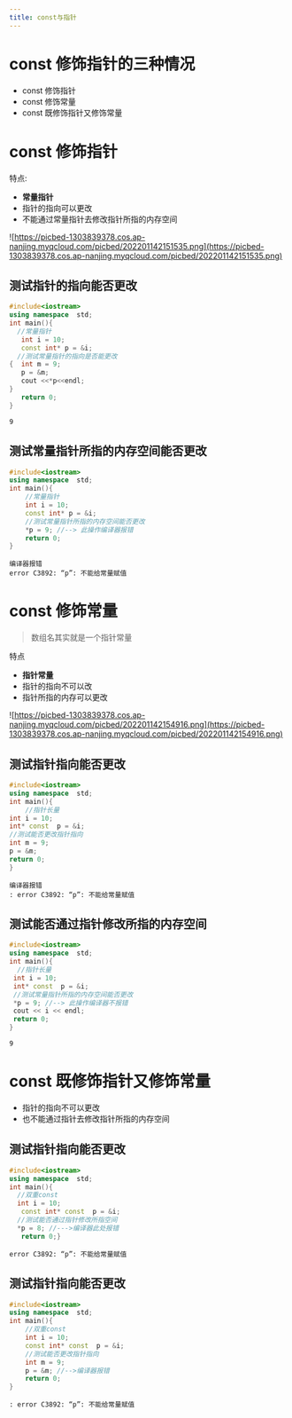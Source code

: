 ```yaml
---
title: const与指针
---
```

# const 修饰指针的三种情况

- const 修饰指针
- const 修饰常量
- const 既修饰指针又修饰常量

# const 修饰指针

特点:

- **常量指针**
- 指针的指向可以更改
- 不能通过常量指针去修改指针所指的内存空间

![https://picbed-1303839378.cos.ap-nanjing.myqcloud.com/picbed/202201142151535.png](https://picbed-1303839378.cos.ap-nanjing.myqcloud.com/picbed/202201142151535.png)

## 测试指针的指向能否更改

```cpp
#include<iostream>
using namespace  std;
int main(){ 
  //常量指针 
   int i = 10;
   const int* p = &i;  
  //测试常量指针的指向是否能更改    
{  int m = 9;   
   p = &m;
   cout <<*p<<endl;
} 
   return 0;
}
```

```
9
```

## 测试常量指针所指的内存空间能否更改

```cpp
#include<iostream>
using namespace  std;
int main(){
    //常量指针    
    int i = 10;    
    const int* p = &i;   
    //测试常量指针所指的内存空间能否更改    
    *p = 9; //--> 此操作编译器报错     
    return 0;
}
```

```
编译器报错
error C3892: “p”: 不能给常量赋值
```

# const 修饰常量

> 数组名其实就是一个指针常量
> 

特点

- **指针常量**
- 指针的指向不可以改
- 指针所指的内存可以更改

![https://picbed-1303839378.cos.ap-nanjing.myqcloud.com/picbed/202201142154916.png](https://picbed-1303839378.cos.ap-nanjing.myqcloud.com/picbed/202201142154916.png)

## 测试指针指向能否更改

```cpp
#include<iostream>
using namespace  std;
int main(){
    //指针长量    
int i = 10;  
int* const  p = &i;    
//测试能否更改指针指向     
int m = 9;     
p = &m;    
return 0;
}
```

```
编译器报错
: error C3892: “p”: 不能给常量赋值
```

## 测试能否通过指针修改所指的内存空间

```cpp
#include<iostream>
using namespace  std;
int main(){  
  //指针长量    
 int i = 10;     
 int* const  p = &i;   
 //测试常量指针所指的内存空间能否更改    
 *p = 9; //--> 此操作编译器不报错    
 cout << i << endl;   
 return 0;
}
```

```
9
```

# const 既修饰指针又修饰常量

- 指针的指向不可以更改
- 也不能通过指针去修改指针所指的内存空间

## 测试指针指向能否更改

```cpp
#include<iostream>
using namespace  std;
int main(){    
  //双重const   
  int i = 10;  
   const int* const  p = &i;   
  //测试能否通过指针修改所指空间   
  *p = 8; //--->编译器此处报错   
   return 0;}
```

```
error C3892: “p”: 不能给常量赋值
```

## 测试指针指向能否更改

```cpp
#include<iostream>
using namespace  std;
int main(){ 
    //双重const   
    int i = 10; 
    const int* const  p = &i;  
    //测试能否更改指针指向    
    int m = 9; 
    p = &m; //-->编译器报错   
    return 0;
}
```

```
: error C3892: “p”: 不能给常量赋值
```